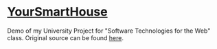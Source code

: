 # [YourSmartHouse](https://gdonisi.github.io/YourSmartHouse)

Demo of my University Project for "Software Technologies for the Web" class. Original source can be found [here](https://github.com/giovannidonisi/YourSmartHouse).
